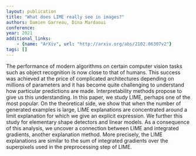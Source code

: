 ```yaml
---
layout: publication
title: "What does LIME really see in images?"
authors: Damien Garreau, Dina Mardaoui
conference: 
year: 2021
additional_links: 
    - {name: "ArXiv", url: "http://arxiv.org/abs/2102.06307v2"}
tags: []
---
```

The performance of modern algorithms on certain computer vision tasks such as
object recognition is now close to that of humans. This success was achieved at
the price of complicated architectures depending on millions of parameters and
it has become quite challenging to understand how particular predictions are
made. Interpretability methods propose to give us this understanding. In this
paper, we study LIME, perhaps one of the most popular. On the theoretical side,
we show that when the number of generated examples is large, LIME explanations
are concentrated around a limit explanation for which we give an explicit
expression. We further this study for elementary shape detectors and linear
models. As a consequence of this analysis, we uncover a connection between LIME
and integrated gradients, another explanation method. More precisely, the LIME
explanations are similar to the sum of integrated gradients over the
superpixels used in the preprocessing step of LIME.